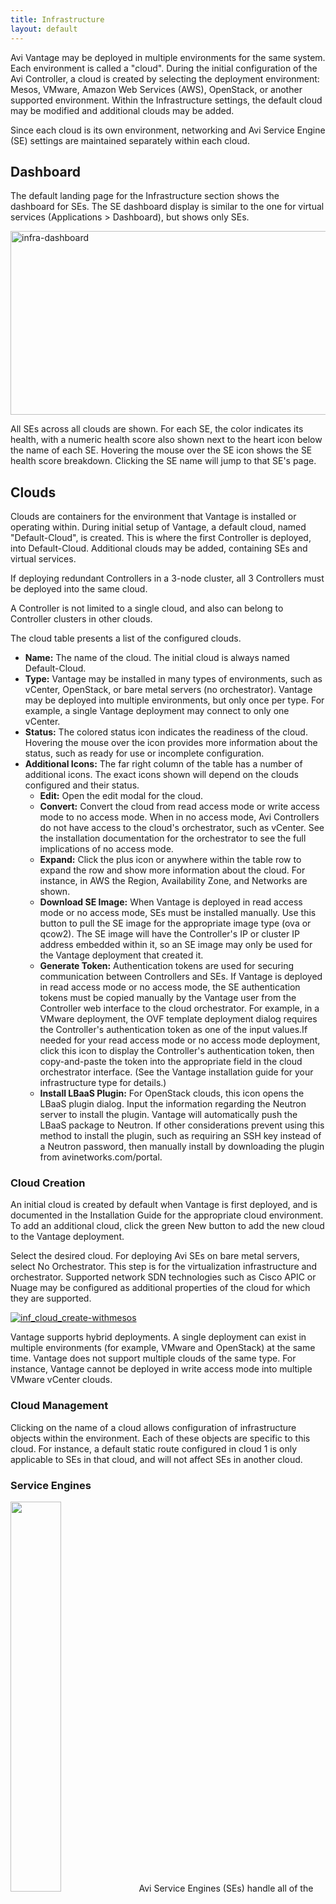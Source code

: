 ```yaml
---
title: Infrastructure
layout: default
---
```

Avi Vantage may be deployed in multiple environments for the same system. Each environment is called a "cloud". During the initial configuration of the Avi Controller, a cloud is created by selecting the deployment environment: Mesos, VMware, Amazon Web Services (AWS), OpenStack, or another supported environment. Within the Infrastructure settings, the default cloud may be modified and additional clouds may be added.

Since each cloud is its own environment, networking and Avi Service Engine (SE) settings are maintained separately within each cloud.
<a name="dashboard"></a>

## Dashboard

The default landing page for the Infrastructure section shows the dashboard for SEs. The SE dashboard display is similar to the one for virtual services (Applications > Dashboard), but shows only SEs.

<a href="img/infra-dashboard-1.png"><img class="alignnone size-full wp-image-5194" src="img/infra-dashboard-1.png" alt="infra-dashboard" width="919" height="294"></a>

All SEs across all clouds are shown. For each SE, the color indicates its health, with a numeric health score also shown next to the heart icon below the name of each SE. Hovering the mouse over the SE icon shows the SE health score breakdown. Clicking the SE name will jump to that SE's page.
<a name="clouds"></a>

## Clouds

Clouds are containers for the environment that Vantage is installed or operating within. During initial setup of Vantage, a default cloud, named "Default-Cloud", is created. This is where the first Controller is deployed, into Default-Cloud. Additional clouds may be added, containing SEs and virtual services.

If deploying redundant Controllers in a 3-node cluster, all 3 Controllers must be deployed into the same cloud.

A Controller is not limited to a single cloud, and also can belong to Controller clusters in other clouds.

The cloud table presents a list of the configured clouds.

* **Name:** The name of the cloud. The initial cloud is always named Default-Cloud.
* **Type:** Vantage may be installed in many types of environments, such as vCenter, OpenStack, or bare metal servers (no orchestrator). Vantage may be deployed into multiple environments, but only once per type. For example, a single Vantage deployment may connect to only one vCenter.
* **Status:** The colored status icon indicates the readiness of the cloud. Hovering the mouse over the icon provides more information about the status, such as ready for use or incomplete configuration.
* **Additional Icons:** The far right column of the table has a number of additional icons. The exact icons shown will depend on the clouds configured and their status.  
    * **Edit:** Open the edit modal for the cloud.
    * **Convert:** Convert the cloud from read access mode or write access mode to no access mode. When in no access mode, Avi Controllers do not have access to the cloud's orchestrator, such as vCenter. See the installation documentation for the orchestrator to see the full implications of no access mode.
    * **Expand:** Click the plus icon or anywhere within the table row to expand the row and show more information about the cloud. For instance, in AWS the Region, Availability Zone, and Networks are shown.
    * **Download SE Image:** When Vantage is deployed in read access mode or no access mode, SEs must be installed manually. Use this button to pull the SE image for the appropriate image type (ova or qcow2). The SE image will have the Controller's IP or cluster IP address embedded within it, so an SE image may only be used for the Vantage deployment that created it.
    * **Generate Token:** Authentication tokens are used for securing communication between Controllers and SEs. If Vantage is deployed in read access mode or no access mode, the SE authentication tokens must be copied manually by the Vantage user from the Controller web interface to the cloud orchestrator. For example, in a VMware deployment, the OVF template deployment dialog requires the Controller's authentication token as one of the input values.If needed for your read access mode or no access mode deployment, click this icon to display the Controller's authentication token, then copy-and-paste the token into the appropriate field in the cloud orchestrator interface. (See the Vantage installation guide for your infrastructure type for details.)
    * **Install LBaaS Plugin:** For OpenStack clouds, this icon opens the LBaaS plugin dialog. Input the information regarding the Neutron server to install the plugin. Vantage will automatically push the LBaaS package to Neutron. If other considerations prevent using this method to install the plugin, such as requiring an SSH key instead of a Neutron password, then manually install by downloading the plugin from avinetworks.com/portal. 

<a name="cloud_creation"></a>

### Cloud Creation

An initial cloud is created by default when Vantage is first deployed, and is documented in the Installation Guide for the appropriate cloud environment. To add an additional cloud, click the green New button to add the new cloud to the Vantage deployment.

Select the desired cloud. For deploying Avi SEs on bare metal servers, select No Orchestrator. This step is for the virtualization infrastructure and orchestrator. Supported network SDN technologies such as Cisco APIC or Nuage may be configured as additional properties of the cloud for which they are supported.

<a href="img/inf_cloud_create-withmesos.jpg"><img class="alignnone size-full wp-image-4542" src="img/inf_cloud_create-withmesos.jpg" alt="inf_cloud_create-withmesos"></a>

Vantage supports hybrid deployments. A single deployment can exist in multiple environments (for example, VMware and OpenStack) at the same time. Vantage does not support multiple clouds of the same type. For instance, Vantage cannot be deployed in write access mode into multiple VMware vCenter clouds.

### Cloud Management

Clicking on the name of a cloud allows configuration of infrastructure objects within the environment. Each of these objects are specific to this cloud. For instance, a default static route configured in cloud 1 is only applicable to SEs in that cloud, and will not affect SEs in another cloud.

### Service Engines

<img class="alignright" src="img/architecture_2-1.jpg" width="40%" height="40%"> Avi Service Engines (SEs) handle all of the data plane operations within Vantage. SEs host the virtual services and require either direct or routable access to all client and server networks a virtual service touches.

A typical Vantage deployment may have many SEs for various purposes, such as redundancy, scalability, and accommodating large numbers of applications being served. SEs are always grouped within the context of a SE group, which provides settings for high availability, scalability, and potentially resource isolation for tenants.

* <a href="#service-engines">Service Engines Page ›</a>
* <a href="#service-engine-details">Service Engine Quick Info Popup ›</a>
* <a href="#create-service-engine">Create a Service Engine ›</a>
* <a href="#delete-service-engine">Delete a Service Engine ›</a> 

<a name="service-envgines"></a>

### Service Engines Page

The Service Engines page lists the SEs that are currently configured in Vantage.

<a href="img/se-list.png"><img class="alignnone size-full wp-image-5168" src="img/se-list.png" alt="se-list" width="919" height="434"></a>

To display the SE list for a cloud, select Infrastructure > Clouds, click on a cloud name, and click Service Engines.

This page includes the following functions:

* **Search:** Search through the list of object names.
* **Edit:** Opens the Edit Service Engine popup. 

This page contains the following information for each SE in the selected cloud:

* **Name:** Lists the name of each SE. Clicking the name of an SE opens the Analytics tab of the Service Engine Details page.
* **Health:** Provides both a numeric health score from 1-100 and a color-coded status to provide quick information about the health of the SE.  
    * Hovering the cursor over the score opens the Health Score popup for the SE.
    * The View Health link at the bottom of the popup opens the Health tab of the Service Engine Details page.
    * Clicking within the Health Score opens the Analytics tab of the Service Engine Details page. > <strong>Note:</strong> Clicking on blank space in the Service Engine row will expand the row to show the list of virtual services assigned this this SE. 

<a name="service-engine-details"></a>

### Service Engines Details Page

The Service Engine Details page shows information about the currently selected SE.

<a href="img/se-details-drilleddown.png"><img class="alignnone size-full wp-image-5178" src="img/se-details-drilleddown.png" alt="se-details-drilleddown" width="921" height="709"></a>

This page contains the following popup and tabs:

* <a href="#quickinfo-popup">Quick Info Popup ›</a>
* <a href="#analytics-tab">Analytics Tab ›</a>
* <a href="#health-tab">Health Tab ›</a>
* <a href="#events-tab">Events Tab ›</a>
* <a href="#alerts-tab">Alerts Tab ›</a> 

<a name="quickinfo-popup"></a>

### Service Engine Quick Info

Hovering over or clicking the name of the SE in the top left corner of the Service Engine Details page opens the Service Engine Info popup for that SE.

<a href="img/se-details-hoverover.png"><img class="alignnone size-full wp-image-5171" src="img/se-details-hoverover.png" alt="se-details-hoverover" width="360" height="426"></a>

This popup provides the following information for the SE:

* **Management IP:** IP address the SE uses to communicate with the Controller.
* **Uptime:** The amount of time in days and hours that the SE has been either active or down.
* **Management Interface:** Network interface being used to allow the SE to communicate with the Controller. This address is reserved for management, and is not used for data plane or load balanced traffic. If management and data plane traffic will share the same network, they will still use two separate network interfaces and IP addresses.
* **Management Network:** Network used by the SE to communicate with the Controller. This may be the same network as one of the data networks used for load balancing. Best practice is to utilize a separate, dedicated network for control plane communications.
* **Service Engine group:** SE group that this SE belongs to. If you did not create an SE group, or the virtual service was not assigned to a unique SE group, then a new SE will default to the Default SE group.
* **Physical Host:** IP address of the physical server hosting the virtual machine on which the SE is running.
* **System Memory:** Amount of used versus available memory. Memory utilization should not exceed 90% for an extended period of time.
* **Disk Usage:** Percentage of allocated storage space being used by the SE. By default, an SE will be allocated 10 GB of storage. As the storage becomes full, logs may be purged prior to indexing. Adding more storage to a SE allows a greater volume of logs to be stored.
* **Number of CPUs:** Number of virtual CPU cores allocated to the SE. An idle SE will still consume some CPU as it is running normal housekeeping processes. An SE should not exceed 90% for an extended period of time as it may introduce latency in client transactions. 

<a name="analytics-tab"></a>

### Service Engine Analytics

The Analytics tab presents information about various performance metrics over the time period selected.

### Service Engine Analytics: Metrics

The following metrics are available for SEs:

<img class="alignright" style="margin: 10px 0 10px 10px;" src="img/infra-se-metric1.jpg">

* **Throughput:** Total bandwidth flowing through the SE for all virtual services being hosted by that SE. This includes the bandwidth flowing in and out of the SE between the client and the virtual service, and the traffic between the SE and the servers. Thus, an SE may report approximately double the throughput of its virtual services. 

<img class="alignright" style="margin: 10px 0 10px 10px;" src="img/infra-se-metric2.jpg">

* **CPU Usage:** Displays the utilization of the CPUs allocated to the SE. The total number of CPUs appears in the Service Engine Quick Info Popup. Under normal conditions, CPU usage should not regularly exceed 90%, as this may cause latency in the virtual services and disrupt the client experience. The CPU Usage metric tile shows a horizontal bar indicating current usage, with a red line at the right to indicate how close the SE is to pushing the limits of its available CPU capacity.You may indirectly control or improve CPU usage by taking actions, such as:  
    * **Configuration:** Changing the configuration of virtual services, such as changing SSL or compression settings, will impact the CPU usage.
    * **CPU Allocation:** Allocating more vCPUs per SE. The default setting is two vCPUs per SE. Increasing this number is particularly useful for tasks such as SSL termination or compression which heavily consume CPU resources. The setting for the number of vCPUs assigned to an SE is in the SE group.
    * **Scale Out:** Reduce the CPU load by scaling this SE's virtual services across additional SEs, which will increase the total capacity and reduce the load on this SE. The high availability setting of the SE group dictates when a virtual service should be scaled out across additional SEs or simply migrated away from a busy SE.
    * **CPU Reservation:** By default, CPUs resource is not reserved in a VMware deployment. Within vCenter, you may enable reservation for the SE's virtual machine, which guarantees that other virtual machines sharing the same physical host server will not be able to borrow or compete for CPU resources. This setting may be changed in the SE group properties. Changes will take effect for new SEs only. To make this change for existing SEs, it must be manually changed within vCenter. Refer to your VMware documentation. 

<img class="alignright" style="margin: 10px 0 10px 10px;" src="img/infra-se-metric3.jpg">

* **Interface Throughput:** Shows the combined throughput for all network interfaces utilized by this SE. Throughput is measured as both client and server side of any virtual services, plus the management traffic between the SE and the Controllers. 

<img class="alignright" style="margin: 10px 0 10px 10px;" src="img/infra-se-metric4.jpg">

* **Virtual Service Throughput:** Shows the combined throughput for all network interfaces utilized by this SE. Throughput is measured as both client and server side of any virtual services, plus the management traffic between the SE and the Controllers. 

### Service Engine Analytics: Chart Pane

The main chart pane in the middle of the Analytics tab displays a detailed historical chart of the selected Metric tile for the current virtual service, pool, or SE.

* Hovering the mouse over any point in the chart will display the results for that selected time in a popup window.
* Clicking within the chart will freeze the popup at that point in time. This may be useful when the chart is scrolling as the display updates over time.
* Clicking again will unfreeze the highlighted point in time. 

<img src="img/inf_chart_pane.jpg" alt="">

Many charts contain radio buttons in the top right that allow you to customize which data should be excluded from the chart. For example, if the End to End Timing chart is heavily skewed by one very large metric, then deselecting that metric by clearing the appropriate radio button will re-factor the chart based on the remaining metrics shown. This may change the value of the vertical Y-axis.

Some charts also contain overlay items, which will appear as color-coded icons along the bottom of the chart.

### Service Engine Analytics: Overlays Pane

The overlays pane allows you to overlay icons signifying important events within the timeline of the chart pane. This feature helps you correlate anomalies, alerts, configuration changes, and system events with changes in traffic patterns.

<img src="img/details_overlays_about.jpg" alt="">

Within the overlays pane:

* Each overlay type displays the number of entries for the selected time period.
* Clicking an overlay button toggles that overlay's icons in the chart pane. The button lists the number of instances (if any) of that event type within the selected time period.
* Selecting an overlay button displays the icon for the selected event type along the bottom of the chart pane. Multiple overlay icon types may overlap. Clicking the overlay type's icon in the chart pane will bring up additional data below the Overlay Items bar. The following overlay types are available:  
    * **Anomalies:** Display anomalous traffic events, such as a spike in server response time, along with corresponding metrics collected during that time period.
    * **Alerts:** Display alerts, which are filtered system-level events that have been deemed important enough to notify an administrator.
    * **Config Events:** Display configuration events, which track configuration changes made to Vantage by either an administrator or an automated process.
    * **System Events:** Display system events, which are raw data points or metrics of interest. System events can be noisy, and are best used by alerts which filter and classify these raw events by severity. 

### SE Analytics: Anomalies Overlay

The Anomalies overlay displays periods during which traffic behavior was considered abnormal based on recent historical moving averages. Changing the time interval will provide greater granularity and potentially show more anomalies. Clicking the Anomalies Overlay button displays yellow anomaly icons in the chart pane, which can scroll down to view additional information related to that anomaly. During times of anomalous traffic, Vantage records any metrics that have deviated from the norm, which may provide hints as to the root cause of the anomaly.
> Note: An anomaly is defined as a metric that has a deviation of 4 sigma or greater across the moving average of the chart. 
> Note: Anomalies are not recorded or displayed in the real time mode. 

These metrics are defined as follows:

<img src="img/details_overlays_anomalies.jpg" alt="">

* **Timestamp:** Date and time when the anomaly was detected. This may either span the full duration of the anomaly, or merely be near the same time window.
* **Type:** The specific metric deviating from the norm during the anomaly period. To be included, the metric deviation must be greater than 4 sigma. Numerous types of metrics, such as CPU utilization, bandwidth, or disk I/O may trigger anomalous events.
* **Entity:** Name of the specific object that is reporting this metric.
* **Entity Type:** Type of entity that caused the anomaly. This may be one of the following:  
    * Virtual Machine (server); these metrics require Vantage to be configured for either read or write access to the virtualization orchestrator such as vCenter or OpenStack. In the example above, CPU utilization of the two servers was learned by querying vCenter.
    * Virtual service
    * SE
* **Time Series:** Thumbnail historical graph for the selected metric, including the most current value for the metric which will be data on the far right. Moving the mouse over the chart pane will show the value of the metric for the selected time. Use this to compare the normal, current, and anomaly time periods.
* **Deviation:** Change or deviation from the moving average, either higher or lower. The time window for the moving average depends on the time series selected for the Analytics tab. 

### SE Analytics: Alerts Overlay

The Alerts overlay displays the results of any events that meet the filtering criteria defined in the Alerts tab. Alerts notify administrators about important information or changes to a site that may require immediate attention.

Alerts may be transitory, meaning they may expire after a defined period of time. For instance, Vantage may generate an alert if a server is down and then allow that alert to expire after a specified time period once the server comes back online. The original event remains available for later troubleshooting purposes.

Clicking the Alerts icon in the Overlay Items bar displays any red Alerts icons in the chart Pane. Selecting one of these chart alerts will bring up additional information below the Overlay Items bar, which will show the following information:

<img src="img/details_overlays_alerts.jpg" alt="">

* **Timestamp:** Date and time when the Alert occurred.
* **Resource Name:** Name of the object that is reporting the Alert.
* **Level:** Severity of the Alert. You can use the priority level to determine whether additional notifications should occur, such as sending an email to administrators or sending a log to Syslog servers. The level may be one of the following:  
    * **High:** Red
    * **Medium:** Yellow
    * **Low:** Blue
* **Summary:** Brief description of the event.
* **Actions:**  
    * **Dismiss** the Alert with the red X to remove it from both the list shown and the Alert icon the chart pane. Dismissing an Alert here is the same as dismissing it via the bell icon at the top of the screen next to the Health Score, or dismissing it via the Alerts tab.
    * **Edit** the Alert filter to make Vantage more or less sensitive to generating new <a href="/docs/configuration-guide/operations/alerts/">alerts</a>.
* **Expand/Contract:** Clicking the plus (+) or minus sign (-) for an Alert opens and closes a sub-table showing more detail about the Alert. This will typically show the original events that triggered the alert. 

### SE Analytics: Config Events Overlay

The Config Events overlay displays configuration events, such as changing the Vantage configuration by adding, deleting, or modifying a pool, virtual service, or SE, or an object related to the object being inspected. If traffic dropped off at precisely 10:00 a.m., and at that time an administrator made a change to the virtual services security settings, there's a good chance the cause of the change in traffic was due to the (mis)configuration.

<img src="img/details_overlays_config_events.jpg" alt="">

Clicking the Config Events icon in the Overlay Items bar displays any blue Config Event icons in the chart pane. Selecting one of these chart alerts will bring up additional information below the Overlay Items bar, which will show the following information:

* **Timestamp:** Date and time when the configuration change occurred.
* **Event Type:** Always be scoped to *Configuration* event types.
* **Resource Name:** Name of the object that has been modified.
* **Event Code:** There are three event codes:  
    * CONFIG_CREATE
    * CONFIG_UPDATE
    * CONFIG_DELETE
* **Description:** Brief description of the event.
* **Expand/Contract:** Clicking the plus (+) or minus sign (-) for a configuration event either expands or contracts a sub-table showing more detail about the event. When expanded, this shows a difference comparison of the previous configuration versus the new configuration, as follows:  
    * Additions to the configuration, such as adding a health monitor, will be highlighted in green in the new configuration.
    * Removing a setting will be highlighted in red in the previous configuration.
    * Changing an existing setting will be highlighted in yellow in both the previous and new configurations. 

### SE Analytics: System Events Overlay

This overlay displays System Events relevant to the current object, such as a server changing status from up to down or the health score of a virtual service changing from 50 to 100.

Clicking the System Events icon in the Overlay Items bar displays any purple System Event icons in the chart pane. Select a system event icon in the chart pane to bring up more information below the Overlay Items bar.

* **Timestamp:** Date and time when the system even occurred.
* **Event Type:** This will always be System.
* **Resource Name:** Name of the object that triggered the event.
* **Event Code:** High-level definition of the event, such as VS_Health_Change or VS_Up.
* **Description:** Brief description of the system event.
* **Expand/Contract:** Clicking the plus (+) or minus sign (-) for a system event expands or contracts that system event to show more information. 

<a name="health-tab"></a>

### Service Engine Health

The health score of an on object is comprised from the following scores:

* **Performance:** Performance score (1-100) for the selected item. A score of 100 is ideal, meaning clients are not receiving errors and connections or requests are quickly returned.
* **Resource Penalty:** Any penalty assessed because of resource availability issues is assigned a score, which is then subtracted from the Performance score. A score of 0 is ideal, meaning there are no obvious resource constraints on Vantage or virtualization orchestrator connected servers.
* **Anomaly Penalty:** Any penalty assessed because of anomalous events is assigned a score, which is then subtracted from the Performance score. An ideal score is 0, which means Vantage has not seen recent anomalous traffic patterns that may imply future risk to the site.
* **Health Score:** The final health score for the selected item equals the Performance Score minus the Resource and Anomaly Penalty scores. 

The sidebar tiles show the scores of each of the three subcomponents of the health score, plus the total score. To determine why an object such as a virtual service has a low health score, select one of the first three tiles that is showing a subpar score.

This will bring up additional sub-components for the top level metric, such as pools, connection Apdex, Response Apdex, or others. Again, select the tile that is showing the worst score. Some tiles may have additional information shown in the main chart section that requires scrolling down to view. Clicking on a tile for another object such as a pool or SE will jump to the Insights page for that object.

The chart pane of the tab shows a detailed graph of the selected score:

* Clicking any of the summary Metrics tiles on the sidebar displays the detailed version of that graph in the chart pane of the tab. Additional details may display at the bottom of the tab that show various factors contributing to that score.
* Hovering your mouse cursor over any of the charts displays the health score for the selected date and time on all graphs. 

<a name="events-tab"></a>

### Service Engine Events

The Events tab presents system-generated events over the time period selected for the SE. System events are applicable to the context in which you are viewing them. For example, when viewing events for a SE, only events that are relevant to that object are displayed.

<a href="img/se-details-events.png"><img class="alignnone size-full wp-image-5182" src="img/se-details-events.png" alt="se-details-events" width="922" height="392"></a>

The top of this tab displays the following items:

* **Search:** The Search field allows you to filter the events using whole words contained within the individual events.
* **Refresh:** Clicking Refresh updates the events displayed for the currently-selected time.
* **Number:** The total number of events being displayed. The date/time range of those events appear beneath the Search field on the left.
* **Clear Selected:** If filters have been added to the Search field, clicking the Clear Selected (**X**) icon on the right side of the search bar will remove those filters. Each active search filter will also contain an **X** that you can click to remove the specific filter.
* **Histogram:** The Histogram shows the number of events over the period of time selected. The X-axis is time, while the Y-axis is the number of events during that bar’s period of time.  
    * Hovering the cursor over a Histogram bar displays the number of entries represented by that bar, or period of time.
    * Click and drag inside the histogram to refine the date/time period which further filters the events shown. When drilling in on the time in the Histogram, a Zoom to selected link appears above the Histogram. This expands the drilled in time to expand to the width of the Histogram, and also changes the Displaying pull-down menu to Custom. To return to the previously selected time period, use the Display pull-down menu. 

The table at the bottom of the **Events** tab displays the events that matched the current time window and any potential filters. The following information appears for each event:

* **Timestamp:** Date and time the event occurred. Highlighting a section of the histogram allows further filtering of events within a smaller time window.
* **Event Type:** This may be one of the following:  
    * **System:** System events are generated by Vantage to indicate a potential issue or create an informational record, such as VS_Down.
    * **Configuration:** Configuration events track changes to the Vantage configuration. These changes may be made by an administrator (through the CLI, API, or GUI), or by automated policies.
* **Resource Name:** Name of the object related to the event, such as the pool, virtual service, SE, or Controller.
* **Event Code:** A short event definition, such as Config_Action or Server_Down.
* **Description:** A complete event definition. For configuration events, the description will also show the username that made the change.
* **Expand/Contract:** Clicking the plus (+) or minus sign (-) for an event log either expands or contracts that event log. Clicking the + and – icons in the table header expands and collapses all entries in this tab. 

For configuration events, expanding the event displays a difference comparison between the previous and new configurations.

* New fields will appear highlighted in green in the new configuration
* Removed fields will appear highlighted in red.
* Changed fields will show highlighted in yellow. 

<a name="alerts-tab"></a>

### Service Engine Alerts

The Alerts tab displays specified events that have trigger an alert. Alert actions can be configured, and proactive notifications generated via Syslog or email in the Notifications tab of the Administration page. Alerts act as filters that provide notification for prioritized events or combinations of events through various mechanisms such as the Vantage web interface, email, or Syslog. Vantage includes a number of default alerts based on events deemed to be universally important.

The top of this tab shows the following items:

* **Search:** The Search field allows you to filter the alerts using whole words contained within the individual alerts.
* **Refresh:** Clicking Refresh updates the alerts displayed for the currently-selected time.
* **Number:** The total number of alerts being displayed. The date/time range of those alerts appear beneath the Search field on the left.
* **Dismiss:** Select one or more alerts from the table below then click Dismiss to remove the alert from the list. > Note: Alerts are transitory, meaning they will eventually and automatically expire. Their intent is to notify an administrator of an issue, rather than being the definitive record for issues. Alerts are based on events, and the parent event will still be in the events record. 

The table at the bottom of the Alerts tab displays the following alert details:

<img src="img/details_alerts_tab_10-1.jpg" alt="">

* **Timestamp:** Date and time when the alert was triggered. Changing the time interval using the Displaying pull-down menu may potentially show more alerts.
* **Resource Name:** Name of the object that is the subject of the alert, such as a Server or virtual service.
* **Level:** Severity level of the alert, which can be High, Medium, or Low. Specific notifications can be set up for the different levels of alerts via the Administration page's Alerts Overlay.
* **Summary:** Summarized description of the alert.
* **Action:** Click the appropriate button to act on the alert:  
    * **Dismiss:** Clicking the red **X** dismisses the alert and removes it from the list of displayed alerts.
    * **Edit:** Clicking the blue pencil icon opens the Edit Alert Config popup for the alert configuration that triggered this alert. This can include a verbose and customized description of the alert or allow an administrator to alter settings such as the severity of the alert.
* **Expand/Contract:** Clicking the plus (**+**) or minus sign (**-**) for an event log either expands or contracts that event log to display more information. Clicking the **+** and **–** icon in the table header expands and collapses all entries in this tab 

<a name="create-service-engine"></a>

### Service Engine Create: Write Access Mode Deployments

An Avi Controller that is deployed in write access mode has full write access to the virtualization platform and can automatically deploy new SEs and modify the network configuration of existing SEs. The Controller will place the virtual service on a SE within a cluster and host that has optimal reachability to the servers. In a new Vantage deployment, the first SE will not be created until the first virtual service is created, as this is required to know which server network will be used.

<img class="alignright" style="margin: 20px 0 10px 10px;" src="img/inf_se_creation.jpg"> The health score of a newly created virtual service will appear as gray with an exclamation point while the SE is being created; hovering the mouse over the health score will show the status as Creating. During this time, the Controller copies the SE image file from itself to the host server, sets up virtual machine settings via the virtualization orchestrator, then sets the network adapters and IP addresses required to reach clients and servers. This process may take anywhere from a few seconds to a few minutes, depending on the time it takes to copy the SE image across the network to a physical host. If creation of the SE fails, the Controller will wait for five minutes and then attempt to recreate the SE on a new host.

In an established environment, a new virtual service may use an existing SE and thus be brought up immediately. Preferences for high availability, scalability, and number of virtual services per SE are defined within the SE group settings.

If all virtual services for a SE are deleted and the SE is no longer in use, the Controller will wait 120 minutes before automatically removing the unused SE. This setting may be configured via the SE group properties.

### Service Engine Create: Read/No Access Mode Deployments

When Vantage is deployed in read access mode or no access mode, Vantage does not have write access to the virtualization infrastructure. In this case, an administrator must manually perform any operations that require write access to the virtualization environment (create and delete SEs and configure network settings).

A new virtual service may be able to use an existing SE, though it may still require an administrator to change the network settings such as adding a new network interface into a port group required for access to servers.

Creating a new SE when the Avi Controller has Read or no access to the virtualization platform is almost identical to the process described in the Installation Guide for your selected virtualization platform, except that:

* If the data plane network interfaces (those processing load balanced traffic) need to be set to a static IP address, an administrator will need to manually match the network interface shown in the Avi Controller with the Network Adapter shown in the virtualization platform. The Controller cannot poll the Network Name because it does not have access to the virtualization platform.
* An admin will need to find the MAC Address of the virtual machine's network adapter that clients wish to use, and then correspond that to the MAC Address shown in the Edit a Service Engine popup. 

### Edit a Service Engine

The Edit Service Engine popup allows an administrator to modify the network settings for the SE. To edit an SE, select Infrastructure > Service Engines and click on the SE name or on the edit icon.

<a href="img/se-edit.png"><img class="alignnone size-full wp-image-5185" src="img/se-edit.png" alt="se-edit" width="745" height="588"></a>
> <strong>Note:</strong> Properties such as hardware resources and VLAN placement are configured within the SE group. 

Many networking properties can be configured on the Networks tab and in the Service Engine Edit popup. Editing the SE properties will only affect the specific SE being modified; you will need to manually modify any new SE created thereafter. If Vantage has No access to the hypervisor, the administrator will need to manually edit the network and IP settings for each SE. For deployments in write access mode, editing the values on the Network tab is needed to ensure that any new SE will inherit the desired settings.

* **Service Engine Group:** An SE may be manually migrated to a different SE group by selecting the new SE group from the dropdown menu. Moving a SE is not graceful. It will first terminate any existing connections.
* **DHCP:** DHCP may be enabled per network interface, not per IP network. This is the default setting for all network interfaces. An SE attempting to use DHCP to acquire an IP address will retry every five minutes and will generate an error in the events log if it is unsuccessful.**Note:** A single interface may have multiple networks configured. It is therefore possible to have both DHCP and static IP addresses configured for a single interface.
* **Default Gateway:** Enter a new IP address for the gateway in the Default Gateway field. 

<a name="delete-service-engine"></a>

### Delete a Service Engine

An SE may be deleted for many reasons, such as:

* Placement on a different physical host.
* Updating resource sizes (e.g., number of vCPUs)
* Reduced load no longer requires as many SEs. 

If Vantage is deployed to have write access mode to the hypervisor orchestrator, Vantage will automatically delete unused SEs. If Vantage is deployed in read access mode or no access mode, SEs may be deleted from the Controller, but it will still require an administrator to manually delete the SE from the virtualization platform.

**Note: To delete an SE from a Controller immediately rather than wait for the SE to time out based on the SE group settings, use the CLI or API.**

### Service Engine Group

An SE group is a collection of one or more SEs that may share properties, such as network access and failover. An SE cannot scale out across or fail over to an SE which is in a different SE group, even if both SEs share the same physical host or network properties. Different applications can thus receive guaranteed data plane isolation when deployed on different SE groups.

Virtual services created in a new Vantage deployment will be assigned to the Default-Group SE group. To deploy virtual services to a different SE group:

1. Create a new SE group.
1. Move or create the new virtual service in the new group using the Advanced tab of the Edit Virtual Service page. 

When creating a new SE group in write access mode, no new SEs will be created until a virtual service is deployed to the SE group. In read access mode or no access mode deployments, the new SEs must be manually created. They will attempt to connect back to the Controller after they have booted up, at which point they will be added to the Default SE group. SEs in read access mode and no access mode deployments can be migrated to a new SE group, provided all virtual services deployed on the SE are disabled.

SEs in write access mode deployments cannot be migrated to new SE groups. Instead, the old SE is deleted and a new SE is created. This process is automatic if the virtual services are migrated.

### Service Engine Groups Page

The Service Engine Groups page lists the configured SE groups<a href="img/Screen-Shot-2016-07-08-at-3.25.20-PM.png"><img class="alignnone size-full wp-image-10782" src="img/Screen-Shot-2016-07-08-at-3.25.20-PM.png" alt="Screen Shot 2016-07-08 at 3.25.20 PM" width="1028" height="339"></a>

The table on this page contains the following information for each SE group:

* **Name:** Lists the name of each SE group.
* **/# Service Engines:** Shows the number of SEs assigned to the SE group. If the value is non-zero, clicking the row on the table will show an expanded view with the names of SEs.
* **Maximum Number of Service Engines:** Maximum number of SEs the group can contain.
* **/# Virtual Services:** Shows the number of virtual services currently assigned to the SE group. If the value is non-zero, clicking the row on the table will show an expanded view with the names of virtual services.
* **HA Mode:** High availability mode configured for the group. 

To delete an SE group, click the box at the far left of its row. A Delete button will appear. Click Delete to delete the SE groups whose rows have been checked.

**Note:** Only unused SE groups may deleted. If the SE group is in use by a virtual service, a popup will warn that dependent virtual services must first be deleted or migrated to other SE groups via the Virtual Service > Edit > Advanced properties tab. A tenant must always have a minimum of one configured SE group. The default SE group may be modified, but not deleted.

### Create a Service Engine Group

To create or edit an SE group:

1. Select Infrastructure > Clouds and click on the cloud name (for example, Default-Cloud).
1. Select Service Engine Group to open the Service Engine Groups page, which lists the SE groups currently configured in Vantage.
1. Click New Service Engine Group or click on an SE group name in the table. 

The create and edit popups for SE groups have identical properties. This popup includes the following tabs:

* Basic Settings Tab
* Advanced Tab 

Basic Settings Tab

Click New in the Edit Service Engine Group popup to open the High Availability tab.

Edit the High Availability settings:

* Name: Enter a unique name for the SE group in the Name field.
* Optionally configure any setting within the High Availability tab.
* Either click the Advanced Tab, or Save to return to the Service Engine Groups page. 

### High Availability Settings

The availability of a virtual service after an SE failure is governed by settings set at the SE group level.

<a href="img/Screen-Shot-2016-07-08-at-3.45.41-PM.png"><img class="alignnone size-full wp-image-10784" src="img/Screen-Shot-2016-07-08-at-3.45.41-PM.png" alt="Screen Shot 2016-07-08 at 3.45.41 PM" width="1348" height="494"></a>

To gain an understanding of the three HA modes defined by Vantage, refer to these articles:

* <a href="/legacy-ha-for-avi-service-engines/">Legacy HA</a>
* <a href="/cluster-ha-for-avi-service-engines/">Elastic HA</a> 

### Service Engine Capacity and Limit Settings

<a href="img/se-group-limit-settings.png"><img class="alignnone size-full wp-image-5188" src="img/se-group-limit-settings.png" alt="se-group-limit-settings" width="756" height="127"></a>

* **Number of Service Engines:** defines the maximum SEs that may be created within a SE group. This number, combined with the virtual services per SE setting, dictate the maximum number of virtual services that can be created within an SE group. If this limit is reached, it is possible new virtual services may not be able to be deployed and will show a gray, undeployed status. This setting can be useful for limiting Vantage from consuming too many virtual machines.
* **Memory per Service Engine:** Enter the amount of RAM, in MB, to allocate to all new SEs. Changes to this field will only affect new SEs. Allocating more memory to an SE will allow larger HTTP cache sizes, more concurrent TCP connections, better protection against certain DDoS attacks, and increased storage of un-indexed logs. This option is only applicable in write access mode deployments.  
    * **Memory Reserve:** Reserving memory ensures an SE will not have contention issues with over-provisioned host hardware. Reserving memory makes that memory unavailable for use by another virtual machine, even when the virtual machine that reserved those resources is powered down. Avi recommends reserving memory, as memory contention may randomly overwrite part of the SE memory, destabilizing the system. This option is applicable only for deployments in write access mode. For deployments in read access mode deployments or no access mode, memory reservation for the SE VM must be configured on the virtualization orchestrator.
* **vCPU per Service Engine:** Enter the number of virtual CPU cores to allocate to new SEs. Changes to this setting do not affect existing SEs. This option is only applicable in write access mode. Adding CPU capacity will help with computationally expensive tasks, such as SSL processing or HTTP compression.  
    * **CPU Reserve:** Reserving CPU capacity with a virtualization orchestrator ensures a SE will not have issues with over-provisioned host hardware. Reserving CPU cores makes those cores unavailable for use by another virtual machine, even when the virtual machine that reserved those resources is powered down. This option is only applicable in write access mode deployments. 

### Advanced Service Engine Group Settings

The Advanced tab in the Edit Service Engine Group popup allows configuration of optional functionality for SE groups. This tab appears only when Avi Vantage is deployed in write access mode deployments.

Note: This tab appears only when Vantage is deployed in write access mode.

<a href="img/se-group-advanced-settings.png"><img class="alignnone size-full wp-image-5215" src="img/se-group-advanced-settings.png" alt="se-group-advanced-settings" width="767" height="492"></a>

* **Service Engine Name Prefix:** Enter the prefix to use when naming the SEs within the SE group. This name will be seen both within Vantage, and as the name of the virtual machine within the virtualization orchestrator.
* **Service Engine Folder:** SE Virtual Machines for this SE group will be grouped under this folder name within the virtualization orchestrator.
* **Delete Unused Service Engines After:** Enter the number of minutes to wait before the Controller deletes an unused SE. Traffic patterns can change quickly, and a virtual service may therefore need to scale across additional SEs with little notice. Setting this field to a high value ensures that Vantage keeps unused SEs around in case of a sudden spike in traffic. A shorter value means the Controller may need to recreate a new SE to handle a burst of traffic, which may take a couple of minutes. This option is only applicable in write access mode.
* **Host Scope Service Engine Within:** SEs may be deployed on any host that most closely matches the resources and reachability criteria for placement. This setting directs the placement of SEs.  
    * **Any:** The default setting allows SEs to be deployed to any host that best fits the deployment criteria.
    * **Cluster:** Excludes SEs from deploying within specified clusters of hosts. Checking the Include checkbox reverses the logic, ensuring SEs only deploy within specified clusters.
    * **Host:** Excludes SEs from deploying on specified hosts. The Include checkbox reverses the logic, ensuring SEs only be deploy within specified hosts.
* **Data Store Scope for Service Engine Virtual Machine:** Set the storage location for SEs. Storage is used to store the OVA (vmdk) file for VMware deployments.  
    * **Any:** Vantage will determine the best option for data storage.
    * **Local:** The SE will only use storage on the physical host.
    * **Shared:** Vantage will prefer using the shared storage location. Specific data stores may be Excluded or specified via Include.
* **Virtual Service Placement:** When multiple SE groups exist within a tenant, the virtual service's Advanced tab may be used to choose which SE group to deploy the virtual service within. This may be set as a mandatory field to be populated when creating a virtual service, or when Auto is enabled, the Default-Group will be chosen.
* **Management Network:** If the SEs require a different network for management than the Controller, it must be specified here. The SEs will use their management route to establish communications with the Controllers. 

### Service Engine Group Network Settings

The Networks tab presents the list of discovered and manually configured networks within your network environment. Individual networks can be configured for DHCP or a static IP address allocation. For VMware installations, port groups can be mapped to specific subnets.

* **DVS versus Standard Switching:** VMware supports two modes for switching, Distributed Virtual Switching and Standard Switching. Vantage works with both methods; however, some environments may have both enabled at the same time. This will cause issues for Vantage because there may be multiple port groups per subnet, and the Controller may find duplicate networks for the same IP subnets when performing network discovery. Vantage does not know which network should be used to reach clients or servers and may therefore be unable to place a new virtual service or create a SE in the correct network. You can resolve this by excluding a redundant discovered network. The virtual service Advanced and pool Advanced tabs may alternatively be used to mitigate this issue by mandating a virtual service or pool be placed in a specific network.
* **IP Address Allocation:** Vantage requires IP addresses for a SE to communicate on any desired network. By default, a SE requires one IP address for the management network to communicate with the Controller, and a separate IP address for each data network used by its virtual services or pool servers. If the management network and data network are the same, then the SE will still require two IP addresses. You can allocate IP addresses on either a per-SE basis or via the Networks tab.
* **Network versus Service Engine:** Many network related settings may be configured within both the Network tab and the Service Engine Edit popup. Configurations made within the Network tab will be applied to any new SE created via write access mode. Changes made via the Service Engine Edit popup will only be applied to the specific SE modified. 

Select Infrastructure > Networks to open the Networks tab.

The table on this tab provides the following information for each network:

<img src="img/inf_networks_networks_net-tab.jpg" alt="">

* **Name:** Name of the network.
* **Discovered Subnets:** These subnets are auto-discovered via the virtualization orchestrator. This field may be None, Excluded, or a list of one or more IP networks.
* **Configured Subnets:** These subnets are IP networks manually added within the Vantage configuration. This is often an IP network that could not be automatically discovered. 

### Edit Service Engine Group Network Settings

Click the blue Edit icon to open the Edit Network popup.

<img src="img/inf_networks_editing.jpg" alt="">

Enter the following information to edit the network:

* **Network IP Address Management:** When the DHCP option is checked, SEs will attempt to acquire any necessary IP addresses via DHCP. If an SE is unable to acquire an IP address, it will wait five minutes and try again. If no DHCP server is available or if the IP address pool is exhausted, the SE will be unable to properly obtain an IP address and may not be able to configure itself or be able to host a virtual service. Setting this option to Static implies the SE will be assigned static IP addresses.
* **Exclude Discovered Subnets:** IP networks that are discovered in a network or port group will be displayed in the blue table below this option. If there are multiple port groups with the same IP network, Vantage will not know which network should be used for the SEs, Virtual Servers, or when communicating with clients or servers. This is most common for VMware environments that use both DVS and standard switching. Excluding the subnets will exclude all subnets discovered for the network. To exclude a single subnet, first exclude all subnets and then re-add the desired subnets using the Add Subnet option.
* **Add Subnets:** Manually add an IP subnet to this network. Use this options along with Exclude Discovered Subnets to override automated discovery for this network.  
    * **IP Subnet:** Specify the IP subnet settings for the new network. For instance: 10.1.1.1/24
    * **Static IP Address Pool:** Instead of using DHCP for IP addresses for this network, SEs can use a statically allocated list of addresses. Add one or more IP addresses, either as a comma separated list or as a dash-separated range. While possible, it is not recommended to use both DHCP and a static IP pool at the same time. The IP pool allows Vantage to dynamically scale out virtual services and add new SEs. If the IP pool is exhausted for this network, then the Controller may not be able to provision or assign new SEs.
* **Save** to return to the Networks tab. 

### Static Route

Static routes allow administrators to determine the next hop path for routed traffic. Static routes may be defined for an IP subnet or a specific IP address, determined by the subnet mask defined.

A static route may also be set as the default gateway. Default gateways may also be defined within the settings of an SE, which will override the global static routes, and will be specific to the modified SE. If DHCP is not used and a default gateway needs to be defined, then it is recommended to define the gateway within the Static Routes tab, which will be applicable to all SEs.

### Static Routes Tab

Select Infrastructure > Networks > Static Routes to open the Static Routes tab. This tab includes the following functions:

* **Search:** Search through the list of routes.
* **Create:** Opens the Create Static Route popup.
* **Edit:** Opens the Edit Static Route popup.
* **Delete:** Delete the selected static routes. 

The table on this tab provides the following information for each static route:

<img src="img/inf_networks_static_routes_statroute_tab.jpg" alt="">

* **Index:** Each static route is given a unique identifier, which is used internally for referencing the route.
* **Prefix:** Any egress traffic from Vantage matching this IP subnet will be sent to the IP address of the next hop gateway. A Prefix set to Default Gateway means all traffic that does not match any other static route Prefix will be forwarded to the Next Hop for the default gateway.
* **Next Hop:** The gateway address to use when routing traffic to the IP network specified by the Prefix. 

### Create/Edit Static Route

The Create Static Route and Edit Static Route popups share the same interface.

<img src="img/inf_networks_static_routes_create-edit.jpg" alt="">

Enter the following information to create or edit a static route:

* Check the **Default Gateway** checkbox if this route should be the default for SEs. A default gateway learned from DHCP will override this gateway and will be displayed in an individual SE.
* **Prefix/Mask:** Any egress traffic from Vantage matching this IP subnet will be sent to the IP address of the next hop gateway. A Prefix set to Default Gateway means all traffic that does not match any other Prefix will be forwarded to the Next Hop for this Prefix entry.
* **Next Hop:** The gateway address to use when routing traffic to the IP network specified by the Prefix.
* **Save** to finish adding or editing the static route.  